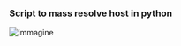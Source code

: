  ### Script to mass resolve host in python
 
 ![immagine](https://user-images.githubusercontent.com/36534362/116689993-10277f80-a9b9-11eb-95e2-7c9ddc00541f.png)




